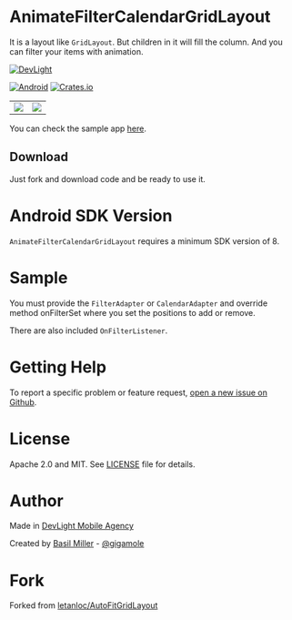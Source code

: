 AnimateFilterCalendarGridLayout
=======================

It is a layout like `GridLayout`. But children in it will fill the column. And you can filter your items with animation.

[![DevLight](https://lh4.googleusercontent.com/-9btnRFp_eVo/V5cfwZsBpMI/AAAAAAAAC4E/s4NGoezKhpAVdVofAoez1QWpzK5Na8_cQCL0B/w147-h20-no/devlight-badge.png)](http://devlight.com.ua)

[![Android](https://img.shields.io/badge/platform-android-brightgreen.svg?style=flat&label=Platform)](https://github.com/DevLight-Mobile-Agency)
[![Crates.io](https://img.shields.io/crates/l/rustc-serialize.svg?maxAge=2592000&label=License)](https://github.com/DevLight-Mobile-Agency/AnimateFilterCalendarGridLayout/blob/master/LICENSE.txt)

|   	|   	|
|:-:	|:-:	|
![](https://lh6.googleusercontent.com/-OMVt5Ow2tsE/VsbvbmJOouI/AAAAAAAACLs/aQoAzX5hGYw/w386-h551-no/afgl.gif)|![](https://lh4.googleusercontent.com/-dXoUnGjGLHE/VsbvbtehV3I/AAAAAAAACLs/EqYB6AA5fYI/w396-h552-no/acgl.gif)

You can check the sample app [here](https://github.com/GIGAMOLE/AnimateFilterCalendarGridLayout/tree/master/app).

Download
------------
Just fork and download code and be ready to use it.

Android SDK Version
=========
`AnimateFilterCalendarGridLayout` requires a minimum SDK version of 8.

Sample
========
You must provide the `FilterAdapter` or `CalendarAdapter` and override method onFilterSet where you set the positions to add or remove.

There are also included `OnFilterListener`.

Getting Help
======

To report a specific problem or feature request, [open a new issue on Github](https://github.com/DevLight-Mobile-Agency/AnimateFilterCalendarGridLayout/issues/new).

License
======
Apache 2.0 and MIT. See [LICENSE](https://github.com/DevLight-Mobile-Agency/AnimateFilterCalendarGridLayout/blob/master/LICENSE.txt) file for details.


Author
=======

Made in [DevLight Mobile Agency](https://github.com/DevLight-Mobile-Agency)

Created by [Basil Miller](https://github.com/GIGAMOLE) - [@gigamole](mailto:gigamole53@gmail.com)

Fork
=======
Forked from [letanloc/AutoFitGridLayout](https://github.com/letanloc/AutoFitGridLayout)